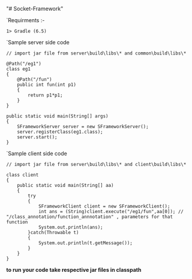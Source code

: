 "# Socket-Framework" 

`Requirments :-
	
	1> Gradle (6.5)

`Sample server side code
	
	// import jar file from server\build\libs\* and common\build\libs\*
	
	@Path("/eg1")
	class eg1
	{
		@Path("/fun")
		public int fun(int p1)
		{
			return p1*p1;
		}
	}
	
	public static void main(String[] args)
	{
		SFrameworkServer server = new SFrameworkServer();
		server.registerClass(eg1.class);
		server.start();
	}

`Sample client side code
	
	// import jar file from server\build\libs\* and client\build\libs\*
	
	class client
	{
		public static void main(String[] aa)
		{
			try
			{
				SFrameworkClient client = new SFrameworkClient();
				int ans = (String)client.execute("/eg1/fun",aa[0]); // "/class_annotation/function_annnotation" , parameters for that function
				System.out.println(ans);
			}catch(Throwable t)
			{
				System.out.println(t.getMessage());
			}
		}
	}


**to run your code take respective jar files in classpath**

